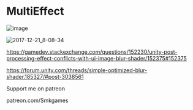 # MultiEffect

![image](https://user-images.githubusercontent.com/16706911/34239668-10ac8070-e61e-11e7-90ef-fb629c7df453.jpg)

![2017-12-21_8-08-34](https://user-images.githubusercontent.com/16706911/34240942-12668e5c-e627-11e7-9359-74bfb2dad07d.jpg)


https://gamedev.stackexchange.com/questions/152230/unity-post-processing-effect-conflicts-with-ui-image-blur-shader/152375#152375

https://forum.unity.com/threads/simple-optimized-blur-shader.185327/#post-3038561


Support me on patreon

patreon.com/Smkgames
